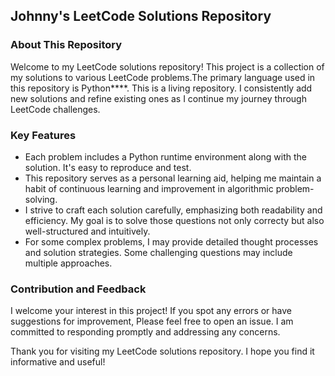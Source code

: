 ## Johnny's LeetCode Solutions Repository
### About This Repository
Welcome to my LeetCode solutions repository! This project is a collection of my solutions to various LeetCode problems.The primary language used in this repository is Python****. This is a living repository. I consistently add new solutions and refine existing ones as I continue my journey through LeetCode challenges.


### Key Features

- Each problem includes a Python runtime environment along with the solution. It's easy to reproduce and test.
- This repository serves as a personal learning aid, helping me maintain a habit of continuous learning and improvement in algorithmic problem-solving.
- I strive to craft each solution carefully, emphasizing both readability and efficiency. My goal is to solve those questions not only correcty but also well-structured and intuitively.
- For some complex problems, I may provide detailed thought processes and solution strategies. Some challenging questions may include multiple approaches.


### Contribution and Feedback
I welcome your interest in this project! If you spot any errors or have suggestions for improvement, Please feel free to open an issue.
I am committed to responding promptly and addressing any concerns.

Thank you for visiting my LeetCode solutions repository. I hope you find it informative and useful!
